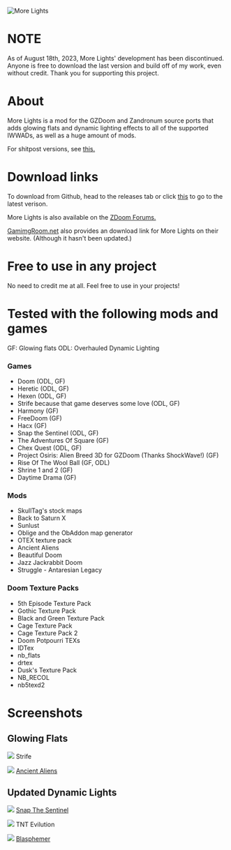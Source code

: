 ![More Lights](https://i.imgur.com/CVyssJR.png)

# NOTE
As of August 18th, 2023, More Lights' development has been discontinued. Anyone is free to download the last version and build off of my work, even without credit. Thank you for supporting this project. 

# About
More Lights is a mod for the GZDoom and Zandronum source ports that adds glowing flats and dynamic lighting effects to all of the supported IWWADs, as well as a huge amount of mods.

For shitpost versions, see [this.](https://github.com/SnakieJakie/More-Lights/tree/main/Other%20Stuff)

# Download links
To download from Github, head to the releases tab or click [this](https://github.com/SnakieJakie/More-Lights/releases) to go to the latest verison.

More Lights is also available on the [ZDoom Forums.](https://forum.zdoom.org/viewtopic.php?f=46&t=72206)

[GamimgRoom.net](https://www.gamingroom.net/games/patches-addons-editores/more-lights/?download) also provides an download link for More Lights on their website. (Although it hasn't been updated.)

# Free to use in any project
No need to credit me at all. Feel free to use in your projects!

# Tested with the following mods and games
GF: Glowing flats 
ODL: Overhauled Dynamic Lighting 
### Games
- Doom (ODL, GF)
- Heretic (ODL, GF)
- Hexen (ODL, GF)
- Strife because that game deserves some love (ODL, GF)
- Harmony (GF)
- FreeDoom (GF)
- Hacx (GF)
- Snap the Sentinel (ODL, GF)
- The Adventures Of Square (GF)
- Chex Quest (ODL, GF)
- Project Osiris: Alien Breed 3D for GZDoom (Thanks ShockWave!) (GF)
- Rise Of The Wool Ball (GF, ODL)
- Shrine 1 and 2 (GF)
- Daytime Drama (GF)

### Mods
- SkullTag's stock maps
- Back to Saturn X
- Sunlust
- Oblige and the ObAddon map generator
- OTEX texture pack
- Ancient Aliens
- Beautiful Doom
- Jazz Jackrabbit Doom
- Struggle - Antaresian Legacy

### Doom Texture Packs
- 5th Episode Texture Pack
- Gothic Texture Pack
- Black and Green Texture Pack
- Cage Texture Pack
- Cage Texture Pack 2
- Doom Potpourri TEXs
- IDTex
- nb_flats
- drtex
- Dusk's Texture Pack
- NB_RECOL
- nb5texd2

# Screenshots
## Glowing Flats
![](https://i.imgur.com/S852xXH.png)
Strife

![](https://i.imgur.com/uLSUqVJ.png)
[Ancient Aliens](https://www.doomworld.com/idgames/levels/doom2/Ports/megawads/aaliens)

## Updated Dynamic Lights 

![](https://i.imgur.com/L9DQf5M.png)
[Snap The Sentinel](https://snapgame.net/)

![](https://i.imgur.com/NRiE7lx.png)
TNT Evilution

![](https://i.imgur.com/pncL0cp.png)
[Blasphemer](https://github.com/Blasphemer/blasphemer)

